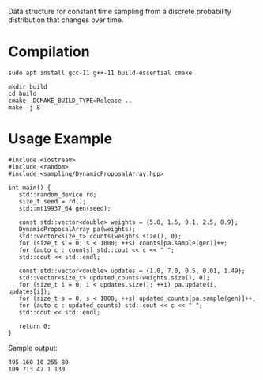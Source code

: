 Data structure for constant time sampling from a discrete probability distribution that changes over time.

# Compilation
```
sudo apt install gcc-11 g++-11 build-essential cmake

mkdir build
cd build
cmake -DCMAKE_BUILD_TYPE=Release ..
make -j 8
```

# Usage Example
```
#include <iostream>
#include <random>
#include <sampling/DynamicProposalArray.hpp>

int main() {
   std::random_device rd;
   size_t seed = rd();
   std::mt19937_64 gen(seed);

   const std::vector<double> weights = {5.0, 1.5, 0.1, 2.5, 0.9};
   DynamicProposalArray pa(weights);
   std::vector<size_t> counts(weights.size(), 0);
   for (size_t s = 0; s < 1000; ++s) counts[pa.sample(gen)]++;
   for (auto c : counts) std::cout << c << " ";
   std::cout << std::endl;

   const std::vector<double> updates = {1.0, 7.0, 0.5, 0.01, 1.49};
   std::vector<size_t> updated_counts(weights.size(), 0);
   for (size_t i = 0; i < updates.size(); ++i) pa.update(i, updates[i]);
   for (size_t s = 0; s < 1000; ++s) updated_counts[pa.sample(gen)]++;
   for (auto c : updated_counts) std::cout << c << " ";
   std::cout << std::endl;
   
   return 0;
}
```
Sample output:
```
495 160 10 255 80 
109 713 47 1 130 
```
